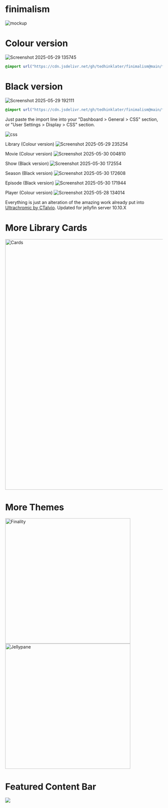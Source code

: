 # finimalism
![mockup](https://i.imgur.com/TvTV8jq.jpeg)

# Colour version 

![Screenshot 2025-05-29 135745](https://github.com/user-attachments/assets/fa9a1d42-3f40-4f31-948e-9514175b386c)

```css
@import url("https://cdn.jsdelivr.net/gh/tedhinklater/finimalism@main/finimalism7.css");

```

# Black version

![Screenshot 2025-05-29 192111](https://github.com/user-attachments/assets/b05f32a4-91d3-43d6-ae3c-1a7afbf5d1e2)

```css
@import url("https://cdn.jsdelivr.net/gh/tedhinklater/finimalism@main/finimalism-just-black.css");

```

Just paste the import line into your "Dashboard > General > CSS" section, or "User Settings > Display > CSS" section.

![css](https://github.com/user-attachments/assets/f137ab3d-5ab1-431c-ad2f-9541145f9e8d)

Library (Colour version)
![Screenshot 2025-05-29 235254](https://github.com/user-attachments/assets/c3623674-0164-42fb-aba5-1f6073f10a12)

Movie (Colour version)
![Screenshot 2025-05-30 004810](https://github.com/user-attachments/assets/58f013e1-c577-4b2d-96f4-676a33c68f5f)

Show (Black version)
![Screenshot 2025-05-30 172554](https://github.com/user-attachments/assets/df34df73-68c5-4118-afc2-e260b114a7e2)

Season (Black version)
![Screenshot 2025-05-30 172608](https://github.com/user-attachments/assets/4ae1f48a-779f-488d-990f-fa52555ed55b)

Episode (Black version)
![Screenshot 2025-05-30 171944](https://github.com/user-attachments/assets/73525fde-6d90-46cb-8805-12aae25325a7)

Player (Colour version)
![Screenshot 2025-05-28 134014](https://github.com/user-attachments/assets/13ced352-04ab-4901-91e2-b8a594207061)

Everything is just an alteration of the amazing work already put into [Ultrachromic by CTalvio](https://github.com/CTalvio/Ultrachromic). Updated for jellyfin server 10.10.X

# More Library Cards 
<a href="https://github.com/Phantomwise/jellyfin-custom-thumbnails-collection"><img src="https://i.imgur.com/aWUsxMG.png" alt="Cards" width="800"/></a>

# More Themes
<a href="https://github.com/tedhinklater/finality"><img src="https://i.imgur.com/54wZsvH.png" alt="Finality" width="400"/></a> 
<a href="https://github.com/tedhinklater/Jellypane"><img src="https://i.imgur.com/RHFcIA9.png" alt="Jellypane" width="400"/></a>

# Featured Content Bar 
<a href="https://github.com/tedhinklater/Jellyfin-Featured-Content-Bar"><img src="https://github.com/user-attachments/assets/f2c45f47-3530-4525-9f89-fe4e96c7676f"></a>

